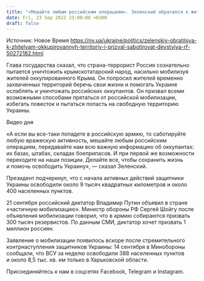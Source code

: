 ```yaml
---
title: "«Мешайте любым российским операциям». Зеленский обратился к жителям оккупированных территорий"
date: Fri, 23 Sep 2022 23:08:00 +0300
draft: false
---
```

Источник: Новое Время https://nv.ua/ukraine/politics/zelenskiy-obratilsya-k-zhitelyam-okkupirovannyh-territoriy-i-prizval-sabotirovat-deystviya-rf-50272182.html


 Глава государства сказал, что страна-террорист Россия сознательно пытается уничтожить крымскотатарский народ, насильно мобилизуя жителей оккупированного Крыма. Он попросил жителей временно захваченных территорий беречь свои жизни и помогать Украине ослаблять и уничтожать российских оккупантов. Он призвал всеми возможными способами прятаться от российской мобилизации, избегать повесток и пытаться попасть на свободную территорию Украины.

 Видео дня   

«А если вы все-таки попадете в российскую армию, то саботируйте любую вражескую активность, мешайте любым российским операциям, передавайте нам всю важную информацию об оккупантах: их базах, штабах, складах боеприпасов. И при первой же возможности переходите на наши позиции. Делайте все, чтобы сохранить жизнь и помочь освободить Украину», — сказал Зеленский.

Президент подчеркнул, что с начала активных действий защитники Украины освободили около 9 тысяч квадратных километров и около 400 населенных пунктов.

21 сентября российский диктатор Владимир Путин объявил в стране «частичную мобилизацию». Министр обороны РФ Сергей Шойгу после объявления мобилизации говорил, что в армию собираются призвать 300 тысяч резервистов. По данным СМИ, диктатор хочет призвать 1 миллион россиян.

Заявление о мобилизации появилось вскоре после стремительного контрнаступления защитников Украины: 14 сентября в Минобороны сообщали, что ВСУ за неделю освободили 388 населенных пунктов и около 8,5 тыс. кв. км только в Харьковской области.

Присоединяйтесь к нам в соцсетях Facebook, Telegram и Instagram.
